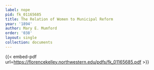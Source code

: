 ```yaml
---
label: nope
pid: fk_01165685
title: The Relation of Women to Municipal Reform
year: '1894'
author: Mary E. Mumford
order: '038'
layout: single
collection: documents
---
```



{{< embed-pdf url=https://florencekelley.northwestern.edu/pdfs/fk_01165685.pdf >}}